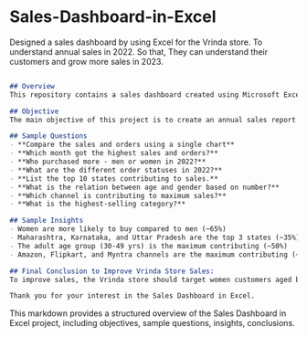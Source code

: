 # Sales-Dashboard-in-Excel
Designed a sales dashboard by using Excel for the Vrinda store. To understand annual sales in 2022. So that, They can understand their customers and grow more sales in 2023.

```markdown

## Overview
This repository contains a sales dashboard created using Microsoft Excel for the Vrinda store. The dashboard is designed to analyze annual sales data for the year 2022. Its purpose is to help the Vrinda store understand its customers better and strategize to increase sales in 2023.

## Objective
The main objective of this project is to create an annual sales report for 2022 to aid the Vrinda store in understanding their customers and growing sales in the subsequent year, 2023.

## Sample Questions
- **Compare the sales and orders using a single chart**
- **Which month got the highest sales and orders?**
- **Who purchased more - men or women in 2022?**
- **What are the different order statuses in 2022?**
- **List the top 10 states contributing to sales.**
- **What is the relation between age and gender based on number?**
- **Which channel is contributing to maximum sales?**
- **What is the highest-selling category?**

## Sample Insights
- Women are more likely to buy compared to men (~65%)
- Maharashtra, Karnataka, and Uttar Pradesh are the top 3 states (~35%)
- The adult age group (30-49 yrs) is the maximum contributing (~50%)
- Amazon, Flipkart, and Myntra channels are the maximum contributing (~80%)

## Final Conclusion to Improve Vrinda Store Sales:
To improve sales, the Vrinda store should target women customers aged between 30-49 years residing in Maharashtra, Karnataka, and Uttar Pradesh. They can achieve this by showcasing ads, offers, and coupons available on Amazon, Flipkart, and Myntra channels.

Thank you for your interest in the Sales Dashboard in Excel.
```
This markdown provides a structured overview of the Sales Dashboard in Excel project, including objectives, sample questions, insights, conclusions.
